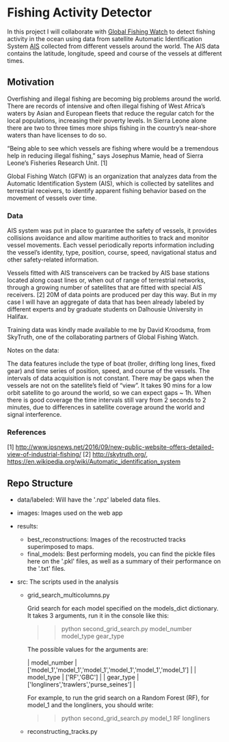 # Fishing Activity Detector
In this project I will collaborate with [Global Fishing Watch](http://www.globalfishingwatch.org/) to detect fishing activity in the ocean using data from satellite Automatic Identification System [AIS](https://en.wikipedia.org/wiki/Automatic_identification_system) collected from different vessels around the world. The AIS data contains the latitude, longitude, speed and course of the vessels at different times.  


## Motivation

Overfishing and illegal fishing are becoming big problems around the world. There are records of intensive and often illegal fishing of West Africa’s waters by Asian and European fleets that reduce the regular catch for the local populations, increasing their poverty levels. In Sierra Leone alone there are two to three times more ships fishing in the country’s near-shore waters than have licenses to do so. 

“Being able to see which vessels are fishing where would be a tremendous help in reducing illegal fishing,” says Josephus Mamie, head of Sierra Leone’s Fisheries Research Unit. [1]

Global Fishing Watch (GFW) is an organization that analyzes data from the Automatic Identification System (AIS), which is collected by satellites and terrestrial receivers, to identify apparent fishing behavior based on the movement of vessels over time.


### Data

AIS system was put in place to guarantee the safety of vessels, it provides collisions avoidance and allow maritime authorities to track and monitor vessel movements. Each vessel periodically reports information including the vessel’s identity, type, position, course, speed, navigational status and other safety-related information.

Vessels fitted with AIS transceivers can be tracked by AIS base stations located along coast lines or, when out of range of terrestrial networks, through a growing number of satellites that are fitted with special AIS receivers. [2] 20M of data points are produced per day this way. But in my case I will have an aggregate of data that has been already labeled by different experts and by graduate students on Dalhousie University in Halifax. 

Training data was kindly made available to me by David Kroodsma, from SkyTruth, one of the collaborating partners of Global Fishing Watch.

Notes on the data:

The data features include the type of boat (troller, drifting long lines, fixed gear) and time series of position, speed, and course of the vessels.
The intervals of data acquisition is not constant. There may be gaps when the vessels are not on the satellite’s field of “view”. It takes 90 mins for a low orbit satellite to go around the world, so we can expect gaps ~ 1h. 
When there is good coverage the time intervals still vary from 2 seconds to 2 minutes, due to differences in satellite coverage around the world and signal interference.


### References

[1]  http://www.ipsnews.net/2016/09/new-public-website-offers-detailed-view-of-industrial-fishing/
[2]  http://skytruth.org/, https://en.wikipedia.org/wiki/Automatic_identification_system

## Repo Structure

- data/labeled: Will have the '.npz' labeled data files.
- images: Images used on the web app

- results: 
	- best_reconstructions: Images of the recostructed tracks superimposed to maps.
	- final_models: Best performing models, you can find the pickle files here on the '.pkl' files, as well as a summary of their performance on the '.txt' files.

- src: The scripts used in the analysis

	- grid_search_multicolumns.py

		Grid search for each model specified on the models_dict dictionary. It takes 3 arguments, run it in the console like this:

		>> python second_grid_search.py model_number model_type gear_type 

		The possible values for the arguments are:

		| model_number | ['model_1','model_1','model_1','model_1','model_1','model_1'] |
		| model_type | ['RF','GBC'] |
		| gear_type | ['longliners','trawlers','purse_seines'] |

		For example, to run the grid search on a Random Forest (RF), for model_1 and the longliners, you should write:

		>> python second_grid_search.py model_1 RF longliners 


	- reconstructing_tracks.py




